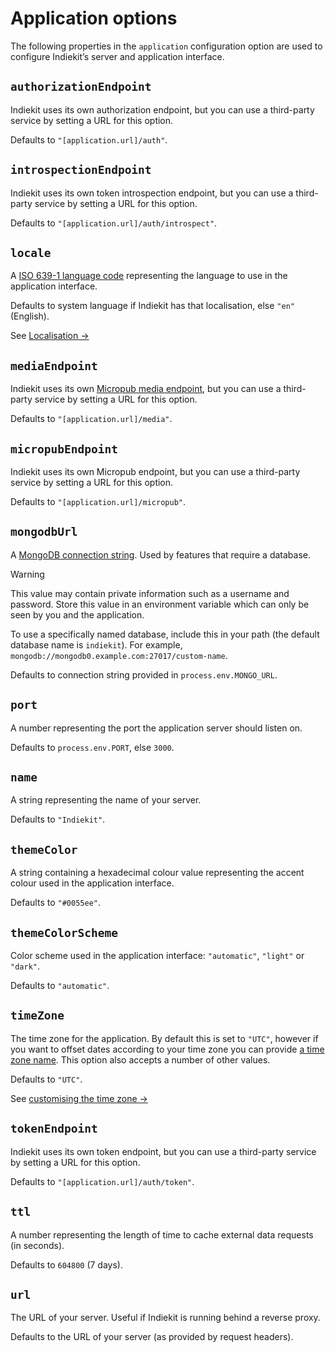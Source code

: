 # Application options

The following properties in the `application` configuration option are used to configure Indiekit’s server and application interface.

## `authorizationEndpoint`

Indiekit uses its own authorization endpoint, but you can use a third-party service by setting a URL for this option.

Defaults to `"[application.url]/auth"`.

## `introspectionEndpoint`

Indiekit uses its own token introspection endpoint, but you can use a third-party service by setting a URL for this option.

Defaults to `"[application.url]/auth/introspect"`.

## `locale`

A [ISO 639-1 language code](https://en.wikipedia.org/wiki/ISO_639-1) representing the language to use in the application interface.

Defaults to system language if Indiekit has that localisation, else `"en"` (English).

See [Localisation →](localisation.md)

## `mediaEndpoint`

Indiekit uses its own [Micropub media endpoint](https://micropub.spec.indieweb.org/#media-endpoint), but you can use a third-party service by setting a URL for this option.

Defaults to `"[application.url]/media"`.

## `micropubEndpoint`

Indiekit uses its own Micropub endpoint, but you can use a third-party service by setting a URL for this option.

Defaults to `"[application.url]/micropub"`.

## `mongodbUrl`

A [MongoDB connection string](https://www.mongodb.com/docs/manual/reference/connection-string/). Used by features that require a database.

> [!WARNING]
> This value may contain private information such as a username and password. Store this value in an environment variable which can only be seen by you and the application.

To use a specifically named database, include this in your path (the default database name is `indiekit`). For example, `mongodb://mongodb0.example.com:27017/custom-name`.

Defaults to connection string provided in `process.env.MONGO_URL`.

## `port`

A number representing the port the application server should listen on.

Defaults to `process.env.PORT`, else `3000`.

## `name`

A string representing the name of your server.

Defaults to `"Indiekit"`.

## `themeColor`

A string containing a hexadecimal colour value representing the accent colour used in the application interface.

Defaults to `"#0055ee"`.

## `themeColorScheme`

Color scheme used in the application interface: `"automatic"`, `"light"` or `"dark"`.

Defaults to `"automatic"`.

## `timeZone`

The time zone for the application. By default this is set to `"UTC"`, however if you want to offset dates according to your time zone you can provide [a time zone name](https://en.wikipedia.org/wiki/List_of_tz_database_time_zones). This option also accepts a number of other values.

Defaults to `"UTC"`.

See [customising the time zone →](time-zone.md)

## `tokenEndpoint`

Indiekit uses its own token endpoint, but you can use a third-party service by setting a URL for this option.

Defaults to `"[application.url]/auth/token"`.

## `ttl`

A number representing the length of time to cache external data requests (in seconds).

Defaults to `604800` (7 days).

## `url`

The URL of your server. Useful if Indiekit is running behind a reverse proxy.

Defaults to the URL of your server (as provided by request headers).
